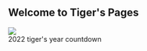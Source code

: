 ## Welcome to Tiger's Pages

![](https://mail.mbc.edu.mo/T2/pic/tiggerfamily.jpg)   
2022  tiger's year countdown   
![<img style="width:200px;">](https://static.wixstatic.com/media/6ca1ec_f0a9c740a4c44feba96df6f7fee0315a~mv2.gif)
